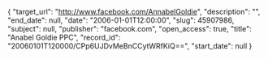 {
  "target_url": "http://www.facebook.com/AnnabelGoldie", 
  "description": "", 
  "end_date": null, 
  "date": "2006-01-01T12:00:00", 
  "slug": 45907986, 
  "subject": null, 
  "publisher": "facebook.com", 
  "open_access": true, 
  "title": "Anabel Goldie PPC", 
  "record_id": "20060101T120000/CPp6UJDvMeBnCCytWRfKiQ==", 
  "start_date": null
}

